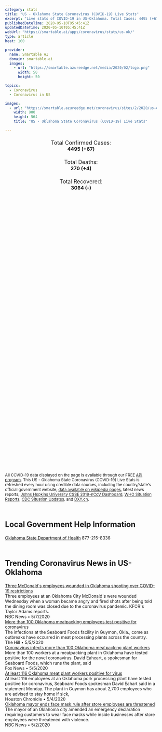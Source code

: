 ```yaml
---
category: stats
title: "US - Oklahoma State Coronavirus (COVID-19) Live Stats"
excerpt: "Live stats of COVID-19 in US-Oklahoma. Total Cases: 4495 (+67), Deaths: 270 (+4), Recoveries: 3064(-)."
publishedDateTime: 2020-05-10T05:45:41Z
updatedDateTime: 2020-05-10T05:45:41Z
webUrl: "https://smartable.ai/apps/coronavirus/stats/us-ok/"
type: article
heat: 100

provider:
  name: Smartable AI
  domain: smartable.ai
  images:
    - url: "https://smartable.azureedge.net/media/2020/02/logo.png"
      width: 50
      height: 50

topics:
  - Coronavirus
  - Coronavirus in US

images:
  - url: "https://smartable.azureedge.net/coronavirus/sites/2/2020/us-ok.jpg"
    width: 900
    height: 564
    title: "US - Oklahoma State Coronavirus (COVID-19) Live Stats"

---
```

<div class="total-stats" style="text-align: center;">
    <h3>
	    <div style="font-size: 18px; font-weight: 400;">Total Confirmed Cases:</div>
	    4495 (<span class='red'>+67</span>)
    </h3>
    <h3>
	    <div style="font-size: 18px; font-weight: 400;">Total Deaths:</div>
	    270 (<span class='red'>+4</span>)
    </h3>
    <h3>
	    <div style="font-size: 18px; font-weight: 400;">Total Recovered:</div>
	    3064 (-)
    </h3>
</div>

<script type="text/javascript" src="https://www.gstatic.com/charts/loader.js"></script>

<div id="time_series_chart" style="width: 100%; height: 400px;"></div>
<script type="text/javascript">
  google.charts.load('current', {'packages':['corechart']});
  google.charts.setOnLoadCallback(drawChart);
  function drawChart() {
    var data = google.visualization.arrayToDataTable([
      ['Date', 'Total Cases', 'Total Deaths', 'Total Recovered'],
      ['1/22/2020', 0, 0, 0],['1/23/2020', 0, 0, 0],['1/24/2020', 0, 0, 0],['1/25/2020', 0, 0, 0],['1/26/2020', 0, 0, 0],['1/27/2020', 0, 0, 0],['1/28/2020', 0, 0, 0],['1/29/2020', 0, 0, 0],['1/30/2020', 0, 0, 0],['1/31/2020', 0, 0, 0],['2/1/2020', 0, 0, 0],['2/2/2020', 0, 0, 0],['2/3/2020', 0, 0, 0],['2/4/2020', 0, 0, 0],['2/5/2020', 0, 0, 0],['2/6/2020', 0, 0, 0],['2/7/2020', 0, 0, 0],['2/8/2020', 0, 0, 0],['2/9/2020', 0, 0, 0],['2/10/2020', 0, 0, 0],['2/11/2020', 0, 0, 0],['2/12/2020', 0, 0, 0],['2/13/2020', 0, 0, 0],['2/14/2020', 0, 0, 0],['2/15/2020', 0, 0, 0],['2/16/2020', 0, 0, 0],['2/17/2020', 0, 0, 0],['2/18/2020', 0, 0, 0],['2/19/2020', 0, 0, 0],['2/20/2020', 0, 0, 0],['2/21/2020', 0, 0, 0],['2/22/2020', 0, 0, 0],['2/23/2020', 0, 0, 0],['2/24/2020', 0, 0, 0],['2/25/2020', 0, 0, 0],['2/26/2020', 0, 0, 0],['2/27/2020', 0, 0, 0],['2/28/2020', 0, 0, 0],['2/29/2020', 0, 0, 0],['3/1/2020', 0, 0, 0],['3/2/2020', 0, 0, 0],['3/3/2020', 0, 0, 0],['3/4/2020', 0, 0, 0],['3/5/2020', 0, 0, 0],['3/6/2020', 0, 0, 0],['3/7/2020', 1, 0, 0],['3/8/2020', 1, 0, 0],['3/9/2020', 1, 0, 0],['3/10/2020', 2, 0, 0],['3/11/2020', 2, 0, 0],['3/12/2020', 3, 0, 0],['3/13/2020', 4, 0, 0],['3/14/2020', 4, 0, 0],['3/15/2020', 7, 0, 0],['3/16/2020', 10, 0, 0],['3/17/2020', 21, 0, 0],['3/18/2020', 31, 0, 0],['3/19/2020', 44, 1, 0],['3/20/2020', 49, 1, 0],['3/21/2020', 53, 1, 0],['3/22/2020', 68, 2, 0],['3/23/2020', 81, 2, 0],['3/24/2020', 106, 3, 0],['3/25/2020', 164, 6, 1],['3/26/2020', 248, 7, 1],['3/27/2020', 322, 8, 1],['3/28/2020', 377, 15, 1],['3/29/2020', 431, 16, 1],['3/30/2020', 483, 17, 1],['3/31/2020', 568, 23, 1],['4/1/2020', 721, 30, 1],['4/2/2020', 881, 34, 1],['4/3/2020', 990, 38, 1],['4/4/2020', 1162, 42, 1],['4/5/2020', 1254, 46, 383],['4/6/2020', 1329, 51, 409],['4/7/2020', 1474, 67, 409],['4/8/2020', 1526, 79, 409],['4/9/2020', 1686, 80, 409],['4/10/2020', 1794, 88, 409],['4/11/2020', 1868, 94, 409],['4/12/2020', 1970, 96, 409],['4/13/2020', 2069, 99, 409],['4/14/2020', 2184, 108, 1060],['4/15/2020', 2263, 123, 1060],['4/16/2020', 2357, 131, 1060],['4/17/2020', 2465, 136, 1060],['4/18/2020', 2570, 139, 1534],['4/19/2020', 2631, 140, 1575],['4/20/2020', 2712, 143, 1614],['4/21/2020', 2839, 164, 1703],['4/22/2020', 2926, 170, 1774],['4/23/2020', 3049, 179, 1886],['4/24/2020', 3228, 193, 1964],['4/25/2020', 3196, 194, 2080],['4/26/2020', 3256, 195, 2139],['4/27/2020', 3284, 197, 2167],['4/28/2020', 3413, 207, 2260],['4/29/2020', 3478, 214, 2319],['4/30/2020', 3623, 222, 2401],['5/1/2020', 3726, 227, 2401],['5/2/2020', 3854, 238, 2401],['5/3/2020', 3975, 238, 2401],['5/4/2020', 4156, 243, 2682],['5/5/2020', 4130, 247, 2682],['5/6/2020', 4206, 253, 2909],['5/7/2020', 4333, 260, 2985],['5/8/2020', 4428, 266, 3064],['5/9/2020', 4495, 270, 3064],
    ]);
    var options = {
      curveType: 'none',
      chartArea: {'width': '80%', 'height': '80%'},
      legend: { position: 'top' },
      lineWidth: 5,
      colors: ['#f60109', '#444444', '#81B71F']
    };
    var chart = new google.visualization.LineChart(document.getElementById('time_series_chart'));
    chart.draw(data, options);
  }
</script>

<div id="geo_chart" style="width: 100%; height: 500px;"></div>
<script type="text/javascript">
  google.charts.load('current', {
    'packages':['geochart'],
    'mapsApiKey': 'AIzaSyDk1HhVhLaveyKrUhhHZ5YwzIpEcbdal6U'
  });
  google.charts.setOnLoadCallback(drawRegionsMap);
  function drawRegionsMap() {
    var data = google.visualization.arrayToDataTable([
      ['LATITUDE', 'LONGITUDE', 'DESCRIPTION', 'Total Cases', 'Total Deaths'],
      [35.9845, -94.6036, "Adair", 74, 3],[35.2974, -99.6284, "Beckham", 6, 0],[33.9899, -96.2304, "Bryan", 12, 1],[34.9362, -98.1363, "Caddo", 100, 9],[35.6014, -98.1247, "Canadian", 110, 3],[34.4779, -97.4661, "Carter", 6, 1],[35.9642, -94.8912, "Cherokee", 30, 1],[34.0244, -95.2972, "Choctaw", 3, 0],[35.2335, -97.3471, "Cleveland", 455, 32],[34.6197, -98.7522, "Comanche", 124, 2],[34.1954, -98.5881, "Cotton", 5, 2],[36.8739, -95.0947, "Craig", 13, 0],[36.0821, -96.5819, "Creek", 82, 7],[35.5384, -98.6872, "Custer", 11, 0],[36.3013, -94.9979, "Delaware", 92, 15],[36.4061, -97.8701, "Garfield", 22, 1],[34.8392, -97.6105, "Garvin", 14, 1],[34.9227, -97.7763, "Grady", 45, 2],[34.6268, -99.1373, "Jackson", 19, 0],[36.6788, -97.3281, "Kay", 48, 7],[34.9508, -95.0814, "Latimer", 5, 1],[34.9699, -94.7205, "Le Flore", 13, 1],[35.895, -96.8702, "Lincoln", 17, 2],[35.9324, -97.263, "Logan", 18, 1],[33.7935, -97.1426, "Love", 3, 0],[36.477, -95.0195, "Mayes", 24, 4],[35.2404, -97.5998, "McClain", 85, 2],[35.5559, -95.6525, "Muskogee", 29, 6],[36.2747, -97.4551, "Noble", 7, 0],[36.9146, -95.8047, "Nowata", 22, 0],[35.5706, -97.5567, "Oklahoma", 927, 42],[35.7769, -96.0279, "Okmulgee", 17, 0],[36.5698, -96.708, "Osage", 88, 8],[36.9316, -94.8706, "Ottawa", 34, 1],[36.1857, -96.4904, "Pawnee", 29, 2],[36.2313, -96.9302, "Payne", 45, 1],[34.8353, -95.8357, "Pittsburg", 39, 2],[34.8659, -96.6678, "Pontotoc", 10, 2],[35.3525, -96.9647, "Pottawatomie", 54, 4],[36.1832, -95.7663, "Rogers", 70, 5],[35.2346, -96.65, "Seminole", 20, 2],[35.4578, -94.4984, "Sequoyah", 13, 3],[34.616, -97.8207, "Stephens", 22, 1],[36.861, -101.2161, "Texas", 345, 3],[36.1593, -95.941, "Tulsa", 695, 36],[35.9641, -95.3791, "Wagoner", 126, 17],[36.9008, -95.9254, "Washington", 296, 28],[35.0514, -99.5099, "Greer", 65, 6],[34.2356, -96.217, "Atoka", 1, 0],[35.9814, -97.9106, "Kingfisher", 8, 0],[36.4379, -99.2045, "Woodward", 2, 0],[34.8662, -98.8759, "Kiowa", 7, 0],[36.9248, -97.6571, "Grant", 2, 0],[36.3882, -98.1779, "Major", 5, 1],[34.0043, -95.0895, "McCurtain", 8, 0],[35.156, -99.0594, "Washita", 1, 0],[34.3413, -98.8706, "Tillman", 19, 0],[35.2043, -95.8893, "McIntosh", 5, 0],[34.0826, -97.9788, "Jefferson", 3, 0],[36.8517, -100.0552, "Beaver", 20, 0],[36.1548, -98.9296, "Dewey", 2, 0],[34.0867, -96.7742, "Marshall", 2, 0],[35.4903, -96.4793, "Okfuskee", 1, 0],[36.5791, -98.4578, "Alfalfa", 1, 0],[34.2407, -96.7566, "Johnston", 4, 0],[35.2569, -94.9225, "Haskell", 5, 0],[36.5849, -98.8784, "Woods", 3, 0],[36.6174, -99.7484, "Harper", 1, 0],[34.4977, -96.9899, "Murray", 2, 0],[36.5633, -102.795, "Cimarron", 1, 0],[34.4820384, -95.3102505, "Pushmataha", 1, 0],[35.8825489, -98.3964938, "Blaine", 2, 0],
    ]);
    var options = {
      backgroundColor: {fill:'transparent',stroke:'#FFF' ,strokeWidth:0 }, 
      displayMode: 'markers',
      region: 'US-OK', 
      resolution: 'metros',
      colorAxis: {colors: ['#F27D81', '#f60109']},
      sizeAxis: {minSize:3,  maxSize:12},
    };
    var chart = new google.visualization.GeoChart(document.getElementById('geo_chart'));
    chart.draw(data, options);
  };
</script>

<div id="geo_table"></div>
<script type="text/javascript">
  google.charts.load('current', {'packages':['table']});
  google.charts.setOnLoadCallback(drawTable);
  function drawTable() {
    var data = new google.visualization.DataTable();
    data.addColumn('string', 'Location');
    data.addColumn('number', 'Total Cases');
    data.addColumn('number', 'New Cases');
    data.addColumn('number', 'Active Cases');
    data.addColumn('number', 'Total Deaths');
    data.addColumn('number', 'New Deaths');
    data.addColumn('number', 'Total Recovered');
    data.addRows([
      [{v:"Adair", f:"Adair"}, 74, 2, 39, 3, 0, 32],[{v:"Beckham", f:"Beckham"}, 6, 0, 5, 0, 0, 1],[{v:"Bryan", f:"Bryan"}, 12, 0, 8, 1, 0, 3],[{v:"Caddo", f:"Caddo"}, 100, 3, 79, 9, 0, 12],[{v:"Canadian", f:"Canadian"}, 110, 3, 44, 3, 0, 63],[{v:"Carter", f:"Carter"}, 6, 0, 4, 1, 0, 1],[{v:"Cherokee", f:"Cherokee"}, 30, 0, 10, 1, 0, 19],[{v:"Choctaw", f:"Choctaw"}, 3, 0, 2, 0, 0, 1],[{v:"Cleveland", f:"Cleveland"}, 455, 2, 170, 32, 0, 253],[{v:"Comanche", f:"Comanche"}, 124, 8, 73, 2, 0, 49],[{v:"Cotton", f:"Cotton"}, 5, 0, 0, 2, 1, 3],[{v:"Craig", f:"Craig"}, 13, 0, 8, 0, 0, 5],[{v:"Creek", f:"Creek"}, 82, 0, 23, 7, 0, 52],[{v:"Custer", f:"Custer"}, 11, 0, 3, 0, 0, 8],[{v:"Delaware", f:"Delaware"}, 92, 0, 38, 15, 0, 39],[{v:"Garfield", f:"Garfield"}, 22, 0, 14, 1, 0, 7],[{v:"Garvin", f:"Garvin"}, 14, 0, 3, 1, 0, 10],[{v:"Grady", f:"Grady"}, 45, 3, 26, 2, 0, 17],[{v:"Jackson", f:"Jackson"}, 19, 0, 12, 0, 0, 7],[{v:"Kay", f:"Kay"}, 48, 0, 4, 7, 0, 37],[{v:"Latimer", f:"Latimer"}, 5, 0, 2, 1, 0, 2],[{v:"Le Flore", f:"Le Flore"}, 13, 0, 8, 1, 1, 4],[{v:"Lincoln", f:"Lincoln"}, 17, 0, 7, 2, 0, 8],[{v:"Logan", f:"Logan"}, 18, 0, 8, 1, 0, 9],[{v:"Love", f:"Love"}, 3, 0, 2, 0, 0, 1],[{v:"Mayes", f:"Mayes"}, 24, 0, 7, 4, 0, 13],[{v:"McClain", f:"McClain"}, 85, 0, 83, 2, 0, 0],[{v:"Muskogee", f:"Muskogee"}, 29, 1, 3, 6, 0, 20],[{v:"Noble", f:"Noble"}, 7, 0, 2, 0, 0, 5],[{v:"Nowata", f:"Nowata"}, 22, 0, 13, 0, 0, 9],[{v:"Oklahoma", f:"Oklahoma"}, 927, 22, 429, 42, 1, 456],[{v:"Okmulgee", f:"Okmulgee"}, 17, 0, 3, 0, 0, 14],[{v:"Osage", f:"Osage"}, 88, 3, 41, 8, 0, 39],[{v:"Ottawa", f:"Ottawa"}, 34, 0, 16, 1, 0, 17],[{v:"Pawnee", f:"Pawnee"}, 29, 0, 7, 2, 0, 20],[{v:"Payne", f:"Payne"}, 45, 0, 15, 1, 0, 29],[{v:"Pittsburg", f:"Pittsburg"}, 39, 0, 26, 2, 0, 11],[{v:"Pontotoc", f:"Pontotoc"}, 10, 0, 0, 2, 0, 8],[{v:"Pottawatomie", f:"Pottawatomie"}, 54, 0, 23, 4, 0, 27],[{v:"Rogers", f:"Rogers"}, 70, 0, 41, 5, 0, 24],[{v:"Seminole", f:"Seminole"}, 20, 0, 14, 2, 0, 4],[{v:"Sequoyah", f:"Sequoyah"}, 13, 0, 3, 3, 0, 7],[{v:"Stephens", f:"Stephens"}, 22, 0, 6, 1, 0, 15],[{v:"Texas", f:"Texas"}, 345, 2, 336, 3, 0, 6],[{v:"Tulsa", f:"Tulsa"}, 695, 11, 318, 36, 0, 341],[{v:"Wagoner", f:"Wagoner"}, 126, 0, 51, 17, 0, 58],[{v:"Washington", f:"Washington"}, 296, 5, 159, 28, 1, 109],[{v:"Greer", f:"Greer"}, 65, 0, 16, 6, 0, 43],[{v:"Atoka", f:"Atoka"}, 1, 0, 0, 0, 0, 1],[{v:"Kingfisher", f:"Kingfisher"}, 8, 0, 2, 0, 0, 6],[{v:"Woodward", f:"Woodward"}, 2, 0, 1, 0, 0, 1],[{v:"Kiowa", f:"Kiowa"}, 7, 1, 5, 0, 0, 2],[{v:"Grant", f:"Grant"}, 2, 0, 0, 0, 0, 2],[{v:"Major", f:"Major"}, 5, 0, 3, 1, 0, 1],[{v:"McCurtain", f:"McCurtain"}, 8, 0, 8, 0, 0, 0],[{v:"Washita", f:"Washita"}, 1, 0, 1, 0, 0, 0],[{v:"Tillman", f:"Tillman"}, 19, 0, 17, 0, 0, 2],[{v:"McIntosh", f:"McIntosh"}, 5, 0, 5, 0, 0, 0],[{v:"Jefferson", f:"Jefferson"}, 3, 0, 2, 0, 0, 1],[{v:"Beaver", f:"Beaver"}, 20, 1, 20, 0, 0, 0],[{v:"Dewey", f:"Dewey"}, 2, 0, 1, 0, 0, 1],[{v:"Marshall", f:"Marshall"}, 2, 0, 1, 0, 0, 1],[{v:"Okfuskee", f:"Okfuskee"}, 1, 0, 0, 0, 0, 1],[{v:"Alfalfa", f:"Alfalfa"}, 1, 0, 0, 0, 0, 1],[{v:"Johnston", f:"Johnston"}, 4, 0, 3, 0, 0, 1],[{v:"Haskell", f:"Haskell"}, 5, 0, 4, 0, 0, 1],[{v:"Woods", f:"Woods"}, 3, 0, 3, 0, 0, 0],[{v:"Harper", f:"Harper"}, 1, 0, 1, 0, 0, 0],[{v:"Murray", f:"Murray"}, 2, 0, 1, 0, 0, 1],[{v:"Cimarron", f:"Cimarron"}, 1, 0, 1, 0, 0, 0],[{v:"Pushmataha", f:"Pushmataha"}, 1, 0, 1, 0, 0, 0],[{v:"Blaine", f:"Blaine"}, 2, 0, 2, 0, 0, 0],
    ]);
    data.setProperty(0, 0, 'style', 'min-width:100px');
    var table = new google.visualization.Table(document.getElementById('geo_table'));
    table.draw(data, {allowHtml: true, sortColumn: 2, sortAscending: false, width: '660px', height: '100%'});
  }
</script>

<span style="font-size: 13px">All COVID-19 data displayed on the page is available through our FREE <a href="https://developer.smartable.ai">API program</a>. This US - Oklahoma State Coronavirus (COVID-19) Live Stats is refreshed every hour using credible data sources, including the country/state's official government website, <a href="https://en.wikipedia.org/wiki/2019%E2%80%9320_coronavirus_pandemic" target="_blank">data available on wikipedia pages</a>, latest news reports, <a href="https://systems.jhu.edu/research/public-health/ncov/" target="_blank">Johns Hopkins University CSSE 2019-nCoV Dashboard</a>, <a href="https://www.who.int/emergencies/diseases/novel-coronavirus-2019/situation-reports" target="_blank">WHO Situation Reports</a>, <a href="https://www.cdc.gov/coronavirus/2019-ncov/index.html" target="_blank">CDC Situation Updates</a>, and <a href="https://ncov.dxy.cn/ncovh5/view/pneumonia" target="_blank">DXY.cn</a>.</span>

<h2 id="news" class="center" style="margin-top: 60px; font-size: 25px;">Local Government Help Information</h2>
<div class="info center">
<a href="https://www.ok.gov/health/Prevention_and_Preparedness/Acute_Disease_Service/Disease_Information/Coronavirus_Disease_2019/index.html" target="_blank">Oklahoma State Department of Health</a> 877-215-8336
</div>
<h2 id="news" class="center" style="margin-top: 60px; font-size: 25px;">Trending Coronavirus News in US-Oklahoma</h2>
<div class="row">
<div class="col-md-6 col-sm-12">
  <div class="content-card">
	<a href="https://www.nbcnews.com/video/three-mcdonald-s-employees-wounded-in-shooting-over-covid-19-restrictions-83135045778"><div class="card-image" style="background-image: url(https://media13.s-nbcnews.com/j/MSNBC/Components/Video/202005/NC_mcdonaldsshooting0507_1920x1080.nbcnews-fp-1200-630.jpg)"></div></a>
	<div class="content">
		<div class="card-title"><a href="https://www.nbcnews.com/video/three-mcdonald-s-employees-wounded-in-shooting-over-covid-19-restrictions-83135045778">Three McDonald's employees wounded in Oklahoma shooting over COVID-19 restrictions</a></div>
		<div class="card-excerpt">Three employees at an Oklahoma City McDonald's were wounded Wednesday when a woman became angry and fired shots after being told the dining room was closed due to the coronavirus pandemic. KFOR's Taylor Adams reports.</div>
		<div class="card-meta">
			<span class="card-provider">NBC News</span> • <span class="card-date">5/7/2020</span>
		</div>
	</div>
  </div>
</div>
<div class="col-md-6 col-sm-12">
  <div class="content-card">
	<a href="https://thehill.com/changing-america/resilience/natural-disasters/496193-more-than-100-oklahoma-meatpacking-employees"><div class="card-image" style="background-image: url(https://thehill.com/sites/default/files/ca_okmeatprocessingplant_050520getty.jpg)"></div></a>
	<div class="content">
		<div class="card-title"><a href="https://thehill.com/changing-america/resilience/natural-disasters/496193-more-than-100-oklahoma-meatpacking-employees">More than 100 Oklahoma meatpacking employees test positive for coronavirus</a></div>
		<div class="card-excerpt">The infections at the Seaboard Foods facility in Guymon, Okla., come as outbreaks have occurred in meat processing plants across the country.</div>
		<div class="card-meta">
			<span class="card-provider">The Hill</span> • <span class="card-date">5/5/2020</span>
		</div>
	</div>
  </div>
</div>
<div class="col-md-6 col-sm-12">
  <div class="content-card">
	<a href="https://www.foxnews.com/health/oklahoma-meat-packing-plant-workers-coronavirus"><div class="card-image" style="background-image: url(https://cf-images.us-east-1.prod.boltdns.net/v1/static/694940094001/96fd7422-8d0e-4b7c-bded-bc1f8587f9de/a552949a-93ae-4d06-a6a3-c1fffdd87703/1280x720/match/image.jpg)"></div></a>
	<div class="content">
		<div class="card-title"><a href="https://www.foxnews.com/health/oklahoma-meat-packing-plant-workers-coronavirus">Coronavirus infects more than 100 Oklahoma meatpacking plant workers</a></div>
		<div class="card-excerpt">More than 100 workers at a meatpacking plant in Oklahoma have tested positive for the novel coronavirus. David Eaheart, a spokesman for Seaboard Foods, which runs the plant, said</div>
		<div class="card-meta">
			<span class="card-provider">Fox News</span> • <span class="card-date">5/5/2020</span>
		</div>
	</div>
  </div>
</div>
<div class="col-md-6 col-sm-12">
  <div class="content-card">
	<a href="https://www.chron.com/news/article/At-least-116-Oklahoma-meat-plant-workers-positive-15246277.php"><div class="card-image" style="background-image: url(https://d29xw9s9x32j3w.cloudfront.net/players/library/placeholder.png)"></div></a>
	<div class="content">
		<div class="card-title"><a href="https://www.chron.com/news/article/At-least-116-Oklahoma-meat-plant-workers-positive-15246277.php">At least 116 Oklahoma meat plant workers positive for virus</a></div>
		<div class="card-excerpt">At least 116 employees at an Oklahoma pork processing plant have tested positive for coronavirus, Seaboard Foods spokesman David Eahart said in a statement Monday. The plant in Guymon has about 2,700 employees who are advised to stay home if sick,</div>
		<div class="card-meta">
			<span class="card-provider">Houston Chronicle</span> • <span class="card-date">5/4/2020</span>
		</div>
	</div>
  </div>
</div>
<div class="col-md-6 col-sm-12">
  <div class="content-card">
	<a href="https://www.nbcnews.com/health/health-news/live-blog/2020-05-02-coronavirus-news-n1198521/ncrd1198751"><div class="card-image" style="background-image: url(https://media1.s-nbcnews.com/i/newscms/2020_18/3334416/200502-india-al-1118_48e47ea73cc49534c9dd5bc43bd2c920.jpg)"></div></a>
	<div class="content">
		<div class="card-title"><a href="https://www.nbcnews.com/health/health-news/live-blog/2020-05-02-coronavirus-news-n1198521/ncrd1198751">Oklahoma mayor ends face mask rule after store employees are threatened</a></div>
		<div class="card-excerpt">The mayor of an Oklahoma city amended an emergency declaration requiring customers to wear face masks while inside businesses after store employees were threatened with violence.</div>
		<div class="card-meta">
			<span class="card-provider">NBC News</span> • <span class="card-date">5/2/2020</span>
		</div>
	</div>
  </div>
</div>

</div>

